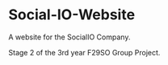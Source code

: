 # Social-IO-Website

A website for the SocialIO Company.

Stage 2 of the 3rd year F29SO Group Project.
